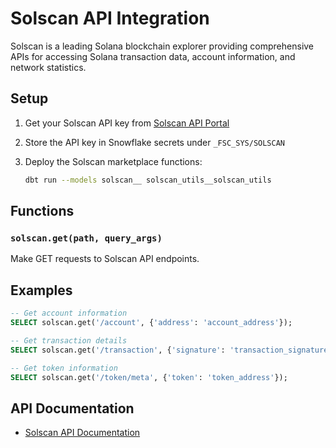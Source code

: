 # Solscan API Integration

Solscan is a leading Solana blockchain explorer providing comprehensive APIs for accessing Solana transaction data, account information, and network statistics.

## Setup

1. Get your Solscan API key from [Solscan API Portal](https://pro-api.solscan.io/)

2. Store the API key in Snowflake secrets under `_FSC_SYS/SOLSCAN`

3. Deploy the Solscan marketplace functions:
   ```bash
   dbt run --models solscan__ solscan_utils__solscan_utils
   ```

## Functions

### `solscan.get(path, query_args)`
Make GET requests to Solscan API endpoints.

## Examples

```sql
-- Get account information
SELECT solscan.get('/account', {'address': 'account_address'});

-- Get transaction details
SELECT solscan.get('/transaction', {'signature': 'transaction_signature'});

-- Get token information
SELECT solscan.get('/token/meta', {'token': 'token_address'});
```

## API Documentation

- [Solscan API Documentation](https://docs.solscan.io/)